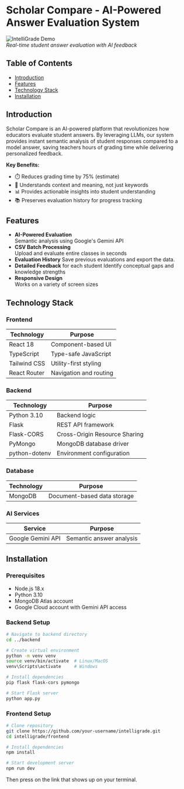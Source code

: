 # Scholar Compare - AI-Powered Answer Evaluation System

![IntelliGrade Demo](https://i.imgur.com/gif-placeholder.gif)  
*Real-time student answer evaluation with AI feedback*

## Table of Contents
- [Introduction](#introduction)
- [Features](#features)
- [Technology Stack](#technology-stack)
- [Installation](#installation)

## Introduction
Scholar Compare is an AI-powered platform that revolutionizes how educators evaluate student answers. By leveraging LLMs, our system provides instant semantic analysis of student responses compared to a model answer, saving teachers hours of grading time while delivering personalized feedback.

**Key Benefits:**
- ⏱️ Reduces grading time by 75% (estimate)
- 🧠 Understands context and meaning, not just keywords
- 📊 Provides actionable insights into student understanding
- 📚 Preserves evaluation history for progress tracking

## Features
- **AI-Powered Evaluation**  
  Semantic analysis using Google's Gemini API
- **CSV Batch Processing**  
  Upload and evaluate entire classes in seconds
- **Evaluation History** 
  Save previous evaluations and export the data.
- **Detailed Feedback** for each student 
  Identify conceptual gaps and knowledge strengths
- **Responsive Design**  
  Works on a variety of screen sizes 

## Technology Stack

### Frontend
| Technology   | Purpose                      |
| ------------ | ---------------------------- |
| React 18     | Component-based UI           |
| TypeScript   | Type-safe JavaScript         |
| Tailwind CSS | Utility-first styling        |
| React Router | Navigation and routing       |

### Backend
| Technology    | Purpose                       |
| ------------- | ----------------------------- |
| Python 3.10   | Backend logic                 |
| Flask         | REST API framework            |
| Flask-CORS    | Cross-Origin Resource Sharing |
| PyMongo       | MongoDB database driver       |
| python-dotenv | Environment configuration     |

### Database
| Technology    | Purpose                     |
| ------------- | --------------------------- |
| MongoDB       | Document-based data storage |

### AI Services
| Service           | Purpose                  |
| ----------------- | ------------------------ |
| Google Gemini API | Semantic answer analysis |

## Installation

### Prerequisites
- Node.js 18.x
- Python 3.10
- MongoDB Atlas account
- Google Cloud account with Gemini API access
### Backend Setup
```bash
# Navigate to backend directory
cd ../backend

# Create virtual environment
python -m venv venv
source venv/bin/activate  # Linux/MacOS
venv\Scripts\activate     # Windows

# Install dependencies
pip flask flask-cors pymongo

# Start Flask server
python app.py
```

### Frontend Setup
```bash
# Clone repository
git clone https://github.com/your-username/intelligrade.git
cd intelligrade/frontend

# Install dependencies
npm install

# Start development server
npm run dev
```

Then press on the link that shows up on your terminal.
